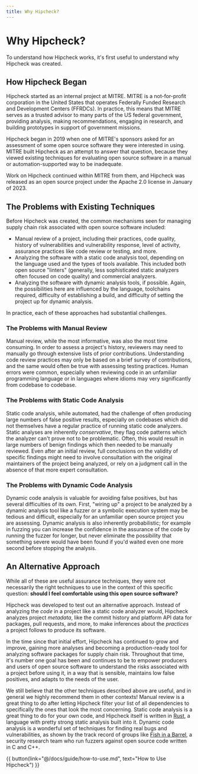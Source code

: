 ```yaml
---
title: Why Hipcheck?
---
```


# Why Hipcheck?

To understand how Hipcheck works, it's first useful to understand why Hipcheck
was created.

## How Hipcheck Began

Hipcheck started as an internal project at MITRE. MITRE is a not-for-profit
corporation in the United States that operates Federally Funded Research and
Development Centers (FFRDCs). In practice, this means that MITRE serves as
a trusted advisor to many parts of the US federal government, providing
analysis, making recommendations, engaging in research, and building
prototypes in support of government missions.

Hipcheck began in 2019 when one of MITRE's sponsors asked for an assessment
of some open source software they were interested in using. MITRE built
Hipcheck as an attempt to answer that question, because they viewed existing
techniques for evaluating open source software in a manual or
automation-supported way to be inadequate.

Work on Hipcheck continued within MITRE from them, and Hipcheck was released
as an open source project under the Apache 2.0 license in January of 2023.

## The Problems with Existing Techniques

Before Hipcheck was created, the common mechanisms seen for managing supply
chain risk associated with open source software included:

- Manual review of a project, including their practices, code quality,
  history of vulnerabilities and vulnerability response, level of activity,
  assurance practices like code review or testing, and more.
- Analyzing the software with a static code analysis tool, depending on the
  language used and the types of tools available. This included both open
  source "linters" (generally, less sophisticated static analyzers often
  focused on code quality) and commercial analyzers.
- Analyzing the software with dynamic analysis tools, if possible. Again, the
  possibilities here are influenced by the language, toolchains required,
  difficulty of establishing a build, and difficulty of setting the project
  up for dynamic analysis.

In practice, each of these approaches had substantial challenges.

### The Problems with Manual Review

Manual review, while the most informative, was also the most time consuming.
In order to assess a project's history, reviewers may need to manually go
through extensive lists of prior contributions. Understanding code review
practices may only be based on a brief survey of contributions, and the same
would often be true with assessing testing practices. Human errors were
common, especially when reviewing code in an unfamiliar programming language
or in languages where idioms may very significantly from codebase to codebase.

### The Problems with Static Code Analysis

Static code analysis, while automated, had the challenge of often producing
large numbers of false positive results, especially on codebases which did
not themselves have a regular practice of running static code analyzers.
Static analyses are inherently _conservative_, they flag code patterns which
the analyzer can't prove not to be problematic. Often, this would result in
large numbers of benign findings which then needed to be manually reviewed.
Even after an initial review, full conclusions on the validity of specific
findings might need to involve consultation with the original maintainers
of the project being analyzed, or rely on a judgment call in the absence of
that more expert consultation.

### The Problems with Dynamic Code Analysis

Dynamic code analysis is valuable for avoiding false positives, but has
several difficulties of its own. First, "wiring up" a project to be
analyzed by a dynamic analysis tool like a fuzzer or a symbolic execution
system may be tedious and difficult, especially for an unfamiliar open source
project you are assessing. Dynamic analysis is also inherently probabilistic;
for example in fuzzing you can increase the confidence in the assurance of
the code by running the fuzzer for longer, but never eliminate the possibility
that something severe would have been found if you'd waited even one more
second before stopping the analysis.

## An Alternative Approach

While all of these are useful assurance techniques, they were not necessarily
the right techniques to use in the context of this specific question: __should
I feel comfortable using this open source software?__

Hipcheck was developed to test out an alternative approach. Instead of
analyzing the _code_ in a project like a static code analyzer would, Hipcheck
analyzes project _metadata_, like the commit history and platform API data
for packages, pull requests, and more, to make inferences about the _practices_
a project follows to produce its software.

In the time since that initial effort, Hipcheck has continued to grow and
improve, gaining more analyses and becoming a production-ready tool for
analyzing software packages for supply chain risk. Throughout that time,
it's number one goal has been and continues to be to empower producers and
users of open source software to understand the risks associated with a
project before using it, in a way that is sensible, maintains low false
positives, and adapts to the needs of the user.

We still believe that the other techniques described above are useful,
and in general we highly recommend them in other contexts! Manual review
is a great thing to do after letting Hipcheck filter your list of all
dependencies to specifically the ones that look the most concerning.
Static code analysis is a great thing to do for your own code, and
Hipcheck itself is written in [Rust](https://rust-lang.org), a language
with pretty strong static analysis built into it. Dynamic code analysis
is a wonderful set of techniques for finding real bugs and vulnerabilities,
as shown by the track record of groups like [Fish in a Barrel](https://fishinabarrel.github.io),
a security research team who run fuzzers against open source code written
in C and C++.

{{ button(link="@/docs/guide/how-to-use.md", text="How to Use Hipcheck") }}
